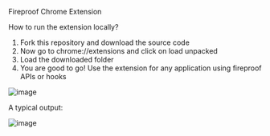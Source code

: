 Fireproof Chrome Extension

How to run the extension locally?
1)	Fork this repository and download the source code
2)	Now go to chrome://extensions and click on load unpacked
3)	Load the downloaded folder
4)	You are good to go! Use the extension for any application using fireproof APIs or hooks


![image](https://github.com/valorant-dhruv/fireproof-extension-v3/assets/78591597/331be479-2b0c-4d3a-89a4-7b173b0a9703)

A typical output:

![image](https://github.com/valorant-dhruv/fireproof-extension-v3/assets/78591597/b1d3e44e-808e-439f-bfc2-94e1303d8b68)

 

 


